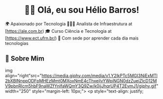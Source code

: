 <h1 align="center">👋🏻 Olá, eu sou Hélio Barros!</h1>


🌍 Apaixonado por Tecnologia
👩🏼‍💻 Analista de Infraestrutura at [https://ale.com.br)
🎓 Curso Ciência e Tecnologia at [https://www.ect.ufrn.br/)
🚀 Com sede por aprender cada dia mais tecnologias

## 💬 Sobre Mim
img align="right"src="https://media.giphy.com/media/v1.Y2lkPTc5MGI3NjExMTl2bXBlNnppODFpMHEzMmt0MXoxNmE4cThxejlvYWpiNGN0dzZueiZlcD12MV9pbnRlcm5hbF9naWZfYnlfaWQmY3Q9Zw/k0ijJhqrUP4T2EvmJ1/giphy.gif" width="250" style="margin-left: 10px;"> <p style="text-align: justify;

<!--
**helio-barros/helio-barros** is a ✨ _special_ ✨ repository because its `README.md` (this file) appears on your GitHub profile.

Here are some ideas to get you started:

- 🔭 I’m currently working on ...
- 🌱 I’m currently learning ...
- 👯 I’m looking to collaborate on ...
- 🤔 I’m looking for help with ...
- 💬 Ask me about ...
- 📫 How to reach me: ...
- 😄 Pronouns: ...
- ⚡ Fun fact: ...
-->
